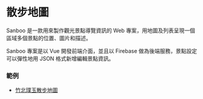 # 散步地圖

Sanboo 是一款用來製作觀光景點導覽資訊的 Web 專案，用地圖及列表呈現一個區域多個景點的位置、圖片和描述。

Sanboo 專案是以 Vue 開發前端介面，並且以 Firebase 做為後端服務，景點設定可以彈性地用 JSON 格式新增編輯景點資訊。

### 範例
- [竹北璞玉散步地圖](https://sanboo-map.web.app/ZhubeiPuyu)

